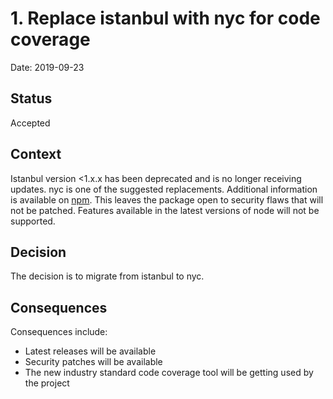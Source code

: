 # 1. Replace istanbul with nyc for code coverage

Date: 2019-09-23

## Status

Accepted

## Context

Istanbul version <1.x.x has been deprecated and is no longer receiving updates.
nyc is one of the suggested replacements. Additional information is available
on [npm](https://www.npmjs.com/package/istanbul). This leaves the package open
to security flaws that will not be patched. Features available in the latest
versions of node will not be supported.

## Decision

The decision is to migrate from istanbul to nyc.

## Consequences

Consequences include:
* Latest releases will be available
* Security patches will be available
* The new industry standard code coverage tool will be getting used by the
  project
